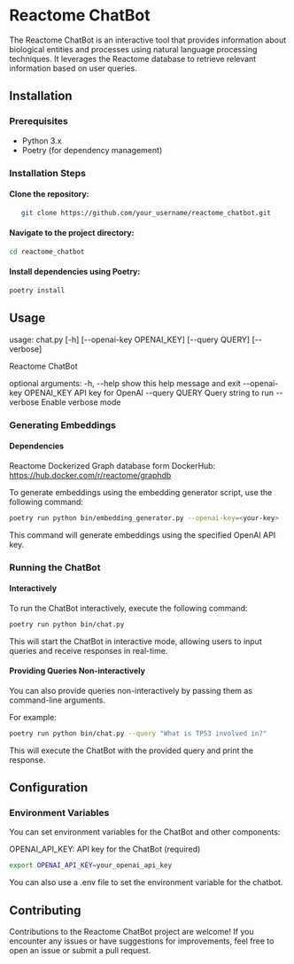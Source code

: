 # Reactome ChatBot

The Reactome ChatBot is an interactive tool that provides information about biological entities and processes using natural language processing techniques. It leverages the Reactome database to retrieve relevant information based on user queries.


## Installation

### Prerequisites

- Python 3.x
- Poetry (for dependency management)

### Installation Steps

#### Clone the repository:

```bash
   git clone https://github.com/your_username/reactome_chatbot.git
```
#### Navigate to the project directory:

```bash
cd reactome_chatbot
```

#### Install dependencies using Poetry:

```bash
poetry install
```
## Usage

usage: chat.py [-h] [--openai-key OPENAI_KEY] [--query QUERY] [--verbose]

Reactome ChatBot

optional arguments:
  -h, --help            show this help message and exit
  --openai-key OPENAI_KEY
                        API key for OpenAI
  --query QUERY         Query string to run
  --verbose             Enable verbose mode

### Generating Embeddings

#### Dependencies

Reactome Dockerized Graph database form DockerHub: https://hub.docker.com/r/reactome/graphdb

To generate embeddings using the embedding generator script, use the following command:

```bash
poetry run python bin/embedding_generator.py --openai-key=<your-key>
```
This command will generate embeddings using the specified OpenAI API key.


### Running the ChatBot

#### Interactively
To run the ChatBot interactively, execute the following command:

```bash
poetry run python bin/chat.py
```
This will start the ChatBot in interactive mode, allowing users to input queries and receive responses in real-time.

#### Providing Queries Non-interactively
You can also provide queries non-interactively by passing them as command-line arguments.

For example:

```bash
poetry run python bin/chat.py --query "What is TP53 involved in?"
```
This will execute the ChatBot with the provided query and print the response.

## Configuration

### Environment Variables
You can set environment variables for the ChatBot and other components:

OPENAI_API_KEY: API key for the ChatBot (required)

```bash
export OPENAI_API_KEY=your_openai_api_key
```

You can also use a .env file to set the environment variable for the chatbot.

## Contributing
Contributions to the Reactome ChatBot project are welcome! If you encounter any issues or have suggestions for improvements, feel free to open an issue or submit a pull request.

